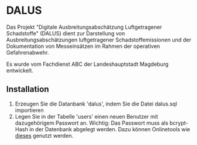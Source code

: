 # DALUS

Das Projekt "Digitale Ausbreitungsabschätzung Luftgetragener Schadstoffe" (DALUS) dient zur Darstellung von Ausbreitungsabschätzungen luftgetragener Schadstoffemissionen und der Dokumentation von Messeinsätzen im Rahmen der operativen Gefahrenabwehr.

Es wurde vom Fachdienst ABC der Landeshauptstadt Magdeburg entwickelt.


## Installation

1. Erzeugen Sie die Datanbank 'dalus', indem Sie die Datei dalus.sql importieren
2. Legen Sie in der Tabelle 'users' einen neuen Benutzer mit dazugehörigem Passwort an. Wichtig: Das Passwort muss als bcrypt-Hash in der Datenbank abgelegt werden. Dazu können Onlinetools wie [dieses](https://bcrypt-generator.com/) genutzt werden.